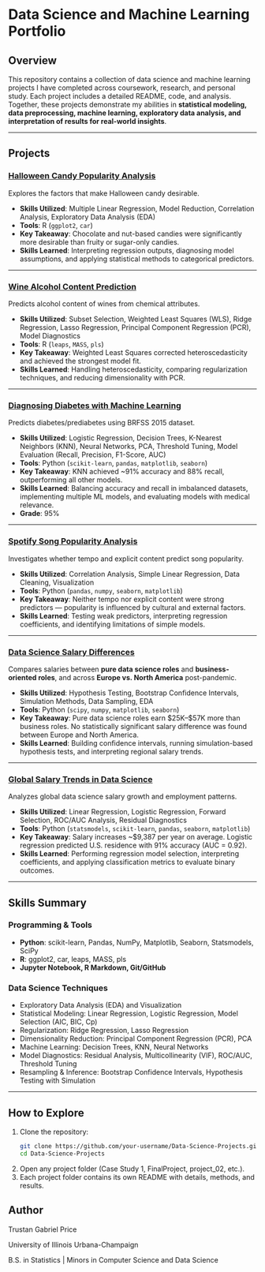 # Data Science and Machine Learning Portfolio

## Overview
This repository contains a collection of data science and machine learning projects I have completed across coursework, research, and personal study. Each project includes a detailed README, code, and analysis. Together, these projects demonstrate my abilities in **statistical modeling, data preprocessing, machine learning, exploratory data analysis, and interpretation of results for real-world insights**.

---

## Projects

### [Halloween Candy Popularity Analysis](./Case%20Study%201)
Explores the factors that make Halloween candy desirable.  

- **Skills Utilized**: Multiple Linear Regression, Model Reduction, Correlation Analysis, Exploratory Data Analysis (EDA)  
- **Tools**: R (`ggplot2`, `car`)  
- **Key Takeaway**: Chocolate and nut-based candies were significantly more desirable than fruity or sugar-only candies.  
- **Skills Learned**: Interpreting regression outputs, diagnosing model assumptions, and applying statistical methods to categorical predictors.  

---

### [Wine Alcohol Content Prediction](./Case%20Study%202)
Predicts alcohol content of wines from chemical attributes.  

- **Skills Utilized**: Subset Selection, Weighted Least Squares (WLS), Ridge Regression, Lasso Regression, Principal Component Regression (PCR), Model Diagnostics  
- **Tools**: R (`leaps`, `MASS`, `pls`)  
- **Key Takeaway**: Weighted Least Squares corrected heteroscedasticity and achieved the strongest model fit.  
- **Skills Learned**: Handling heteroscedasticity, comparing regularization techniques, and reducing dimensionality with PCR.  

---

### [Diagnosing Diabetes with Machine Learning](./FinalProject)
Predicts diabetes/prediabetes using BRFSS 2015 dataset.  

- **Skills Utilized**: Logistic Regression, Decision Trees, K-Nearest Neighbors (KNN), Neural Networks, PCA, Threshold Tuning, Model Evaluation (Recall, Precision, F1-Score, AUC)  
- **Tools**: Python (`scikit-learn`, `pandas`, `matplotlib`, `seaborn`)  
- **Key Takeaway**: KNN achieved ~91% accuracy and 88% recall, outperforming all other models.  
- **Skills Learned**: Balancing accuracy and recall in imbalanced datasets, implementing multiple ML models, and evaluating models with medical relevance.  
- **Grade**: 95%  

---

### [Spotify Song Popularity Analysis](./project_01)
Investigates whether tempo and explicit content predict song popularity.  

- **Skills Utilized**: Correlation Analysis, Simple Linear Regression, Data Cleaning, Visualization  
- **Tools**: Python (`pandas`, `numpy`, `seaborn`, `matplotlib`)  
- **Key Takeaway**: Neither tempo nor explicit content were strong predictors — popularity is influenced by cultural and external factors.  
- **Skills Learned**: Testing weak predictors, interpreting regression coefficients, and identifying limitations of simple models.  

---

### [Data Science Salary Differences](./project_02)
Compares salaries between **pure data science roles** and **business-oriented roles**, and across **Europe vs. North America** post-pandemic.  

- **Skills Utilized**: Hypothesis Testing, Bootstrap Confidence Intervals, Simulation Methods, Data Sampling, EDA  
- **Tools**: Python (`scipy`, `numpy`, `matplotlib`, `seaborn`)  
- **Key Takeaway**: Pure data science roles earn \$25K–\$57K more than business roles. No statistically significant salary difference was found between Europe and North America.  
- **Skills Learned**: Building confidence intervals, running simulation-based hypothesis tests, and interpreting regional salary trends.  

---

### [Global Salary Trends in Data Science](./project_03)
Analyzes global data science salary growth and employment patterns.  

- **Skills Utilized**: Linear Regression, Logistic Regression, Forward Selection, ROC/AUC Analysis, Residual Diagnostics  
- **Tools**: Python (`statsmodels`, `scikit-learn`, `pandas`, `seaborn`, `matplotlib`)  
- **Key Takeaway**: Salary increases ~\$9,387 per year on average. Logistic regression predicted U.S. residence with 91% accuracy (AUC = 0.92).  
- **Skills Learned**: Performing regression model selection, interpreting coefficients, and applying classification metrics to evaluate binary outcomes.  

---

## Skills Summary

### Programming & Tools
- **Python**: scikit-learn, Pandas, NumPy, Matplotlib, Seaborn, Statsmodels, SciPy  
- **R**: ggplot2, car, leaps, MASS, pls  
- **Jupyter Notebook, R Markdown, Git/GitHub**  

### Data Science Techniques
- Exploratory Data Analysis (EDA) and Visualization  
- Statistical Modeling: Linear Regression, Logistic Regression, Model Selection (AIC, BIC, Cp)  
- Regularization: Ridge Regression, Lasso Regression  
- Dimensionality Reduction: Principal Component Regression (PCR), PCA  
- Machine Learning: Decision Trees, KNN, Neural Networks  
- Model Diagnostics: Residual Analysis, Multicollinearity (VIF), ROC/AUC, Threshold Tuning  
- Resampling & Inference: Bootstrap Confidence Intervals, Hypothesis Testing with Simulation  

---

## How to Explore
1. Clone the repository:
   ```bash
   git clone https://github.com/your-username/Data-Science-Projects.git
   cd Data-Science-Projects
2. Open any project folder (Case Study 1, FinalProject, project_02, etc.).
3. Each project folder contains its own README with details, methods, and results.

## Author

Trustan Gabriel Price

University of Illinois Urbana-Champaign

B.S. in Statistics | Minors in Computer Science and Data Science
